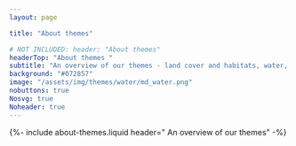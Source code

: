 ```yaml
---
layout: page

title: "About themes"

# NOT INCLUDED: header: "About themes"
headerTop: "About themes "
subtitle: "An overview of our themes - land cover and habitats, water, change, biodiversity, accounts and futures " 
background: "#072857"
image: "/assets/img/themes/water/md_water.png"
nobuttons: true
Nosvg: true
Noheader: true
---
```


{%-
include about-themes.liquid
header=" An overview of our themes"
-%}
